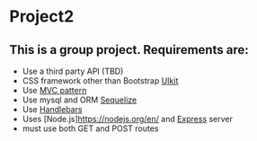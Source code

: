 # Project2

## This is a group project. Requirements are:

* Use a third party API (TBD)
* CSS framework other than Bootstrap [UIkit](https://getuikit.com/)
* Use [MVC pattern](https://en.wikipedia.org/wiki/Model%E2%80%93view%E2%80%93controller)
* Use mysql and ORM [Sequelize](https://sequelize.org/)
* Use [Handlebars](https://handlebarsjs.com/)
* Uses [Node.js]https://nodejs.org/en/ and [Express](https://expressjs.com/) server
* must use both GET and POST routes
